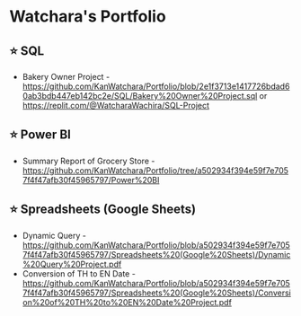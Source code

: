 # Watchara's Portfolio


## ⭐ SQL
- Bakery Owner Project - https://github.com/KanWatchara/Portfolio/blob/2e1f3713e1417726bdad60ab3bdb447eb142bc2e/SQL/Bakery%20Owner%20Project.sql 
or https://replit.com/@WatcharaWachira/SQL-Project


## ⭐ Power BI
- Summary Report of Grocery Store - https://github.com/KanWatchara/Portfolio/tree/a502934f394e59f7e7057f4f47afb30f45965797/Power%20BI


## ⭐ Spreadsheets (Google Sheets)
- Dynamic Query - https://github.com/KanWatchara/Portfolio/blob/a502934f394e59f7e7057f4f47afb30f45965797/Spreadsheets%20(Google%20Sheets)/Dynamic%20Query%20Project.pdf
- Conversion of TH to EN Date - https://github.com/KanWatchara/Portfolio/blob/a502934f394e59f7e7057f4f47afb30f45965797/Spreadsheets%20(Google%20Sheets)/Conversion%20of%20TH%20to%20EN%20Date%20Project.pdf

